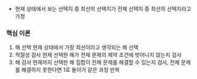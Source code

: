 * 현재 상태에서 보는 선택지 중 최선의 선택지가 전체 선택지 중 최선의 선택지라고 가정

### 핵심 이론

1. 해 선택
	현재 상태에서 가장 최선이라고 생각되는 해 선택
1. 적절성 검사
	현재 선택한 해가 전체 문제의 제약 조건에 벗어나지 않는지 검사
2. 해 검사
	현재까지 선택한 해 집합이 전체 문제를 해결할 수 있는지 검사, 전체 문제를 해결하지 못한다면 1로 돌아가 같은 과정 반복